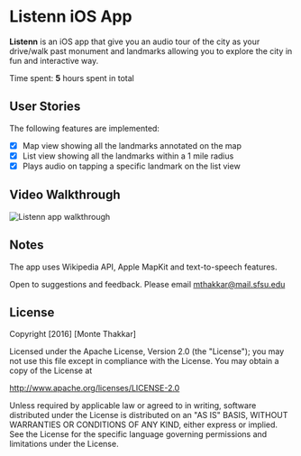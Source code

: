 # Listenn iOS App

**Listenn** is an iOS app that give you an audio tour of the city as your drive/walk past monument and landmarks allowing you to explore the city in fun and interactive way.

Time spent: **5** hours spent in total

## User Stories

The following features are implemented:
  
- [x] Map view showing all the landmarks annotated on the map 
- [x] List view showing all the landmarks within a 1 mile radius
- [x] Plays audio on tapping a specific landmark on the list view

## Video Walkthrough 

![Listenn app walkthrough](listenn.gif)

## Notes

The app uses Wikipedia API, Apple MapKit and text-to-speech features.

Open to suggestions and feedback. Please email mthakkar@mail.sfsu.edu

## License

Copyright [2016] [Monte Thakkar]

Licensed under the Apache License, Version 2.0 (the "License");
you may not use this file except in compliance with the License.
You may obtain a copy of the License at

http://www.apache.org/licenses/LICENSE-2.0

Unless required by applicable law or agreed to in writing, software
distributed under the License is distributed on an "AS IS" BASIS,
WITHOUT WARRANTIES OR CONDITIONS OF ANY KIND, either express or implied.
See the License for the specific language governing permissions and
limitations under the License.
